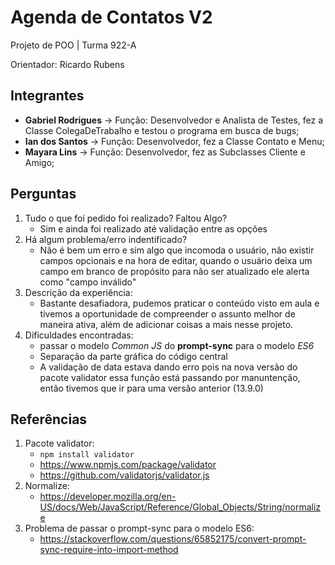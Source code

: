 # Agenda de Contatos V2
Projeto de POO | Turma 922-A

Orientador: Ricardo Rubens

## Integrantes
- **Gabriel Rodrigues** -> Função: Desenvolvedor e Analista de Testes, fez a Classe ColegaDeTrabalho e testou o programa em busca de bugs;
- **Ian dos Santos** -> Função: Desenvolvedor, fez a Classe Contato e Menu;
- **Mayara Lins** -> Função: Desenvolvedor, fez as Subclasses Cliente e Amigo;

## Perguntas
1. Tudo o que foi pedido foi realizado? Faltou Algo?
    - Sim e ainda foi realizado até validação entre as opções 
2. Há algum problema/erro indentificado?
    - Não é bem um erro e sim algo que incomoda o usuário, não existir campos opcionais e na hora de editar, quando o usuário deixa um campo em branco de propósito para não ser atualizado ele alerta como "campo inválido"
3. Descrição da experiência:
    - Bastante desafiadora, pudemos praticar o conteúdo visto em aula e tivemos a oportunidade de compreender o assunto melhor de maneira ativa, além de adicionar coisas a mais nesse projeto.
4. Dificuldades encontradas:
    - passar o modelo *Common JS* do **prompt-sync** para o modelo *ES6*
    - Separação da parte gráfica do código central
    - A validação de data estava dando erro pois na nova versão do pacote validator essa função está passando por manuntenção, então tivemos que ir para uma versão anterior (13.9.0)

## Referências
1. Pacote validator:
    - `npm install validator`
    - https://www.npmjs.com/package/validator
    - https://github.com/validatorjs/validator.js
2. Normalize:
    - https://developer.mozilla.org/en-US/docs/Web/JavaScript/Reference/Global_Objects/String/normalize
3. Problema de passar o prompt-sync para o modelo ES6:
    - https://stackoverflow.com/questions/65852175/convert-prompt-sync-require-into-import-method